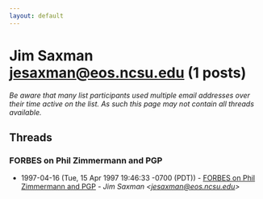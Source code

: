```yaml
---
layout: default
---
```


# Jim Saxman <jesaxman@eos.ncsu.edu> (1 posts)

_Be aware that many list participants used multiple email addresses over their time active on the list. As such this page may not contain all threads available._

## Threads

### FORBES on Phil Zimmermann and PGP
+ 1997-04-16 (Tue, 15 Apr 1997 19:46:33 -0700 (PDT)) - [FORBES on Phil Zimmermann and PGP](/archive/1997/04/fc04212897d6d6f41ada317694eed86000cfa037ed0daf810a2418950aa9b67f) - _Jim Saxman \<jesaxman@eos.ncsu.edu\>_

